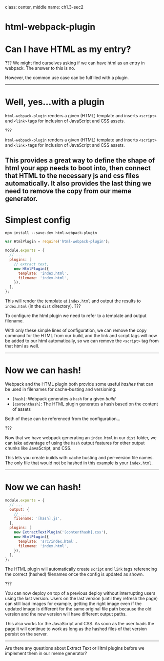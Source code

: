 class: center, middle
name: ch1.3-sec2
# html-webpack-plugin

# Can I have HTML as my entry?

???
We might find ourselves asking if we can have html as an entry in webpack. The answer to this is no.

However, the common use case can be fulfilled with a plugin.

---

# Well, yes...with a plugin

`html-webpack-plugin` renders a given (HTML) template and inserts `<script>` and `<link>` tags for inclusion of JavaScript and CSS assets.

???

`html-webpack-plugin` renders a given (HTML) template and inserts `<script>` and `<link>` tags for inclusion of JavaScript and CSS assets.

This provides a great way to define the shape of html your app needs to boot into, then connect that HTML to the necessary js and css files automatically.  It also provides the last thing we need to remove the copy from our meme generator.
---

# Simplest config

```shell
npm install --save-dev html-webpack-plugin
```

```javascript
var HtmlPlugin = require('html-webpack-plugin');

module.exports = {
  // ...
  plugins: [
    // extract text,
    new HtmlPlugin({
      template: 'index.html',
      filename: 'index.html',
    }),
  ],
};
```

This will render the template at `index.html` and output the results to `index.html` (in the `dist` directory).
???

To configure the html plugin we need to refer to a template and output filename.

With only these simple lines of configuration, we can remove the copy command for the HTML from our build, and the link and script tags will now be added to our html automatically, so we can remove the `<script>` tag from that html as well.

---

# Now we can hash!

Webpack and the HTML plugin both provide some useful _hashes_ that can be used in filenames for cache-busting and versioning:

* `[hash]`: Webpack generates a `hash` for a given _build_
* `[contenthash]`: The HTML plugin generates a hash based on the content of assets

Both of these can be referenced from the configuration...

???

Now that we have webpack generating an `index.html` in our `dist` folder, we can take advantage of using the `hash` output features for other output chunks like JavaScript, and CSS.

This lets you create builds with cache busting and per-version file names. The only file that would not be hashed in this example is your `index.html`.

---

# Now we can hash!

```javascript
module.exports = {
  // ...
  output: {
    // ...
    filename: '[hash].js',
  },
  plugins: [
    new ExtractTextPlugin('[contenthash].css'),
    new HtmlPlugin({
      template: 'src/index.html',
      filename: 'index.html',
    }),
  ],
};
```

The HTML plugin will automatically create `script` and `link` tags referencing the correct (hashed) filenames once the config is updated as shown.

???

You can now deploy on top of a previous deploy without interrupting users using the last version. Users on the last version (until they refresh the page) can still load images for example, getting the right image even if the updated image is different for the same original file path because the old version and the new version will have different output paths.

This also works for the JavaScript and CSS. As soon as the user loads the page it will continue to work as long as the hashed files of that version persist on the server.

----

Are there any questions about Extract Text or Html plugins before we implement them in our meme generator?
